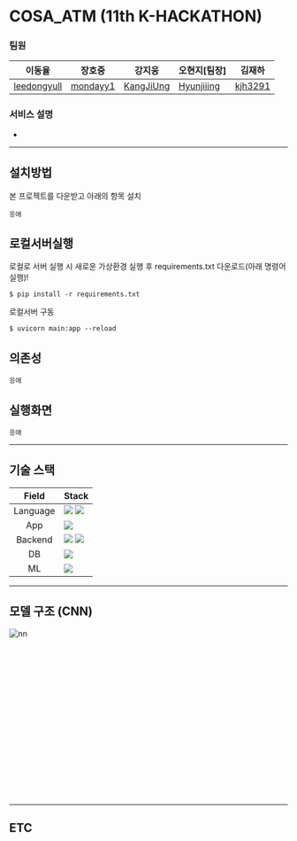 # COSA_ATM (11th K-HACKATHON)
### 팀원
|이동율|장호중|강지웅|오현지[팀장]|김재하|
|---|---|---|---|---|
| [leedongyull](https://github.com/leedongyull) | [mondayy1](https://github.com/mondayy1)  | [KangJiUng](https://github.com/KangJiUng) | [Hyunjiiing](https://github.com/Hyunjiiing) | [kjh3291](https://github.com/kjh3291)|




### 서비스 설명
* 
-----

## 설치방법
본 프로젝트를 다운받고 아래의 항목 설치
```
응애
```

## 로컬서버실행
로컬로 서버 실행 시 새로운 가상환경 실행 후 requirements.txt 다운로드(아래 명령어 실행)!
```
$ pip install -r requirements.txt
```

로컬서버 구동
```
$ uvicorn main:app --reload
```

## 의존성
```
응애
```

## 실행화면
```
응애
```

----

## 기술 스택

| Field | Stack |
|:---:|:---|
| Language | <img src="https://img.shields.io/badge/Python-3776AB?style=for-the-badge&logo=Python&logoColor=white"/> <img src="https://img.shields.io/badge/Dart-58ACFA?style=for-the-badge&logo=dart&logoColor=013ADF"/> |
| App | <img src="https://img.shields.io/badge/Flutter-FAFAFA?style=for-the-badge&logo=flutter&logoColor=013ADF"/> |
| Backend | <img src="https://img.shields.io/badge/Fastapi-009688?style=for-the-badge&logo=Fastapi&logoColor=white"/> <img src="https://img.shields.io/badge/Gunicorn-E6E6E6?style=for-the-badge&logo=gunicorn&logoColor=298A08"/> |
| DB |  <img src="https://img.shields.io/badge/Firebase-white?style=for-the-badge&logo=Firebase&logoColor=FFCA28"/>  |
| ML |  <img src="https://img.shields.io/badge/Keras-D00000?style=for-the-badge&logo=Keras&logoColor=white"/>  |

----

## 모델 구조 (CNN)
![nn](https://github.com/Hyunjiiing/COSA_ATM/assets/128250130/3fd63c9c-d5bd-4e69-95a3-97424cbdf545)<svg xmlns="http://www.w3.org/2000/svg" width="1470" height="834" style="cursor: move;"><g><rect class="rect" id="0_0" width="128" height="128" x="271" y="325" style="fill: rgb(160, 160, 160); stroke: black; stroke-width: 1; opacity: 0.8;"></rect><rect class="rect" id="0_1" width="128" height="128" x="279" y="333" style="fill: rgb(224, 224, 224); stroke: black; stroke-width: 1; opacity: 0.8;"></rect><rect class="rect" id="0_2" width="128" height="128" x="287" y="341" style="fill: rgb(160, 160, 160); stroke: black; stroke-width: 1; opacity: 0.8;"></rect><rect class="rect" id="0_3" width="128" height="128" x="295" y="349" style="fill: rgb(224, 224, 224); stroke: black; stroke-width: 1; opacity: 0.8;"></rect><rect class="rect" id="0_4" width="128" height="128" x="303" y="357" style="fill: rgb(160, 160, 160); stroke: black; stroke-width: 1; opacity: 0.8;"></rect><rect class="rect" id="0_5" width="128" height="128" x="311" y="365" style="fill: rgb(224, 224, 224); stroke: black; stroke-width: 1; opacity: 0.8;"></rect><rect class="rect" id="0_6" width="128" height="128" x="319" y="373" style="fill: rgb(160, 160, 160); stroke: black; stroke-width: 1; opacity: 0.8;"></rect><rect class="rect" id="0_7" width="128" height="128" x="327" y="381" style="fill: rgb(224, 224, 224); stroke: black; stroke-width: 1; opacity: 0.8;"></rect><rect class="rect" id="1_0" width="64" height="64" x="495" y="357" style="fill: rgb(160, 160, 160); stroke: black; stroke-width: 1; opacity: 0.8;"></rect><rect class="rect" id="1_1" width="64" height="64" x="503" y="365" style="fill: rgb(224, 224, 224); stroke: black; stroke-width: 1; opacity: 0.8;"></rect><rect class="rect" id="1_2" width="64" height="64" x="511" y="373" style="fill: rgb(160, 160, 160); stroke: black; stroke-width: 1; opacity: 0.8;"></rect><rect class="rect" id="1_3" width="64" height="64" x="519" y="381" style="fill: rgb(224, 224, 224); stroke: black; stroke-width: 1; opacity: 0.8;"></rect><rect class="rect" id="1_4" width="64" height="64" x="527" y="389" style="fill: rgb(160, 160, 160); stroke: black; stroke-width: 1; opacity: 0.8;"></rect><rect class="rect" id="1_5" width="64" height="64" x="535" y="397" style="fill: rgb(224, 224, 224); stroke: black; stroke-width: 1; opacity: 0.8;"></rect><rect class="rect" id="1_6" width="64" height="64" x="543" y="405" style="fill: rgb(160, 160, 160); stroke: black; stroke-width: 1; opacity: 0.8;"></rect><rect class="rect" id="1_7" width="64" height="64" x="551" y="413" style="fill: rgb(224, 224, 224); stroke: black; stroke-width: 1; opacity: 0.8;"></rect><rect class="rect" id="2_0" width="48" height="48" x="625" y="301" style="fill: rgb(160, 160, 160); stroke: black; stroke-width: 1; opacity: 0.8;"></rect><rect class="rect" id="2_1" width="48" height="48" x="633" y="309" style="fill: rgb(224, 224, 224); stroke: black; stroke-width: 1; opacity: 0.8;"></rect><rect class="rect" id="2_2" width="48" height="48" x="641" y="317" style="fill: rgb(160, 160, 160); stroke: black; stroke-width: 1; opacity: 0.8;"></rect><rect class="rect" id="2_3" width="48" height="48" x="649" y="325" style="fill: rgb(224, 224, 224); stroke: black; stroke-width: 1; opacity: 0.8;"></rect><rect class="rect" id="2_4" width="48" height="48" x="657" y="333" style="fill: rgb(160, 160, 160); stroke: black; stroke-width: 1; opacity: 0.8;"></rect><rect class="rect" id="2_5" width="48" height="48" x="665" y="341" style="fill: rgb(224, 224, 224); stroke: black; stroke-width: 1; opacity: 0.8;"></rect><rect class="rect" id="2_6" width="48" height="48" x="673" y="349" style="fill: rgb(160, 160, 160); stroke: black; stroke-width: 1; opacity: 0.8;"></rect><rect class="rect" id="2_7" width="48" height="48" x="681" y="357" style="fill: rgb(224, 224, 224); stroke: black; stroke-width: 1; opacity: 0.8;"></rect><rect class="rect" id="2_8" width="48" height="48" x="689" y="365" style="fill: rgb(160, 160, 160); stroke: black; stroke-width: 1; opacity: 0.8;"></rect><rect class="rect" id="2_9" width="48" height="48" x="697" y="373" style="fill: rgb(224, 224, 224); stroke: black; stroke-width: 1; opacity: 0.8;"></rect><rect class="rect" id="2_10" width="48" height="48" x="705" y="381" style="fill: rgb(160, 160, 160); stroke: black; stroke-width: 1; opacity: 0.8;"></rect><rect class="rect" id="2_11" width="48" height="48" x="713" y="389" style="fill: rgb(224, 224, 224); stroke: black; stroke-width: 1; opacity: 0.8;"></rect><rect class="rect" id="2_12" width="48" height="48" x="721" y="397" style="fill: rgb(160, 160, 160); stroke: black; stroke-width: 1; opacity: 0.8;"></rect><rect class="rect" id="2_13" width="48" height="48" x="729" y="405" style="fill: rgb(224, 224, 224); stroke: black; stroke-width: 1; opacity: 0.8;"></rect><rect class="rect" id="2_14" width="48" height="48" x="737" y="413" style="fill: rgb(160, 160, 160); stroke: black; stroke-width: 1; opacity: 0.8;"></rect><rect class="rect" id="2_15" width="48" height="48" x="745" y="421" style="fill: rgb(224, 224, 224); stroke: black; stroke-width: 1; opacity: 0.8;"></rect><rect class="rect" id="2_16" width="48" height="48" x="753" y="429" style="fill: rgb(160, 160, 160); stroke: black; stroke-width: 1; opacity: 0.8;"></rect><rect class="rect" id="2_17" width="48" height="48" x="761" y="437" style="fill: rgb(224, 224, 224); stroke: black; stroke-width: 1; opacity: 0.8;"></rect><rect class="rect" id="2_18" width="48" height="48" x="769" y="445" style="fill: rgb(160, 160, 160); stroke: black; stroke-width: 1; opacity: 0.8;"></rect><rect class="rect" id="2_19" width="48" height="48" x="777" y="453" style="fill: rgb(224, 224, 224); stroke: black; stroke-width: 1; opacity: 0.8;"></rect><rect class="rect" id="2_20" width="48" height="48" x="785" y="461" style="fill: rgb(160, 160, 160); stroke: black; stroke-width: 1; opacity: 0.8;"></rect><rect class="rect" id="2_21" width="48" height="48" x="793" y="469" style="fill: rgb(224, 224, 224); stroke: black; stroke-width: 1; opacity: 0.8;"></rect><rect class="rect" id="2_22" width="48" height="48" x="801" y="477" style="fill: rgb(160, 160, 160); stroke: black; stroke-width: 1; opacity: 0.8;"></rect><rect class="rect" id="2_23" width="48" height="48" x="809" y="485" style="fill: rgb(224, 224, 224); stroke: black; stroke-width: 1; opacity: 0.8;"></rect><rect class="rect" id="3_0" width="16" height="16" x="837" y="317" style="fill: rgb(160, 160, 160); stroke: black; stroke-width: 1; opacity: 0.8;"></rect><rect class="rect" id="3_1" width="16" height="16" x="845" y="325" style="fill: rgb(224, 224, 224); stroke: black; stroke-width: 1; opacity: 0.8;"></rect><rect class="rect" id="3_2" width="16" height="16" x="853" y="333" style="fill: rgb(160, 160, 160); stroke: black; stroke-width: 1; opacity: 0.8;"></rect><rect class="rect" id="3_3" width="16" height="16" x="861" y="341" style="fill: rgb(224, 224, 224); stroke: black; stroke-width: 1; opacity: 0.8;"></rect><rect class="rect" id="3_4" width="16" height="16" x="869" y="349" style="fill: rgb(160, 160, 160); stroke: black; stroke-width: 1; opacity: 0.8;"></rect><rect class="rect" id="3_5" width="16" height="16" x="877" y="357" style="fill: rgb(224, 224, 224); stroke: black; stroke-width: 1; opacity: 0.8;"></rect><rect class="rect" id="3_6" width="16" height="16" x="885" y="365" style="fill: rgb(160, 160, 160); stroke: black; stroke-width: 1; opacity: 0.8;"></rect><rect class="rect" id="3_7" width="16" height="16" x="893" y="373" style="fill: rgb(224, 224, 224); stroke: black; stroke-width: 1; opacity: 0.8;"></rect><rect class="rect" id="3_8" width="16" height="16" x="901" y="381" style="fill: rgb(160, 160, 160); stroke: black; stroke-width: 1; opacity: 0.8;"></rect><rect class="rect" id="3_9" width="16" height="16" x="909" y="389" style="fill: rgb(224, 224, 224); stroke: black; stroke-width: 1; opacity: 0.8;"></rect><rect class="rect" id="3_10" width="16" height="16" x="917" y="397" style="fill: rgb(160, 160, 160); stroke: black; stroke-width: 1; opacity: 0.8;"></rect><rect class="rect" id="3_11" width="16" height="16" x="925" y="405" style="fill: rgb(224, 224, 224); stroke: black; stroke-width: 1; opacity: 0.8;"></rect><rect class="rect" id="3_12" width="16" height="16" x="933" y="413" style="fill: rgb(160, 160, 160); stroke: black; stroke-width: 1; opacity: 0.8;"></rect><rect class="rect" id="3_13" width="16" height="16" x="941" y="421" style="fill: rgb(224, 224, 224); stroke: black; stroke-width: 1; opacity: 0.8;"></rect><rect class="rect" id="3_14" width="16" height="16" x="949" y="429" style="fill: rgb(160, 160, 160); stroke: black; stroke-width: 1; opacity: 0.8;"></rect><rect class="rect" id="3_15" width="16" height="16" x="957" y="437" style="fill: rgb(224, 224, 224); stroke: black; stroke-width: 1; opacity: 0.8;"></rect><rect class="rect" id="3_16" width="16" height="16" x="965" y="445" style="fill: rgb(160, 160, 160); stroke: black; stroke-width: 1; opacity: 0.8;"></rect><rect class="rect" id="3_17" width="16" height="16" x="973" y="453" style="fill: rgb(224, 224, 224); stroke: black; stroke-width: 1; opacity: 0.8;"></rect><rect class="rect" id="3_18" width="16" height="16" x="981" y="461" style="fill: rgb(160, 160, 160); stroke: black; stroke-width: 1; opacity: 0.8;"></rect><rect class="rect" id="3_19" width="16" height="16" x="989" y="469" style="fill: rgb(224, 224, 224); stroke: black; stroke-width: 1; opacity: 0.8;"></rect><rect class="rect" id="3_20" width="16" height="16" x="997" y="477" style="fill: rgb(160, 160, 160); stroke: black; stroke-width: 1; opacity: 0.8;"></rect><rect class="rect" id="3_21" width="16" height="16" x="1005" y="485" style="fill: rgb(224, 224, 224); stroke: black; stroke-width: 1; opacity: 0.8;"></rect><rect class="rect" id="3_22" width="16" height="16" x="1013" y="493" style="fill: rgb(160, 160, 160); stroke: black; stroke-width: 1; opacity: 0.8;"></rect><rect class="rect" id="3_23" width="16" height="16" x="1021" y="501" style="fill: rgb(224, 224, 224); stroke: black; stroke-width: 1; opacity: 0.8;"></rect><rect class="conv" id="conv_0" width="8" height="8" x="366.0206590094697" y="482.6012441507534" style="fill-opacity: 0; stroke: black; stroke-width: 1; stroke-opacity: 0.8;"></rect><rect class="conv" id="conv_1" width="16" height="16" x="573.9972955648705" y="440.4790039162177" style="fill-opacity: 0; stroke: black; stroke-width: 1; stroke-opacity: 0.8;"></rect><rect class="conv" id="conv_2" width="8" height="8" x="834.3061991344639" y="518.073504773205" style="fill-opacity: 0; stroke: black; stroke-width: 1; stroke-opacity: 0.8;"></rect><line class="link" id="conv_0" x1="374.0206590094697" y1="490.6012441507534" x2="571.8110181383838" y2="467.18733021373515" style="stroke: black; stroke-width: 0.5; stroke-opacity: 0.8;"></line><line class="link" id="conv_0" x1="374.0206590094697" y1="482.6012441507534" x2="571.8110181383838" y2="467.18733021373515" style="stroke: black; stroke-width: 0.5; stroke-opacity: 0.8;"></line><line class="link" id="conv_1" x1="589.9972955648705" y1="456.4790039162177" x2="831.9972955648703" y2="512.4790039162177" style="stroke: black; stroke-width: 0.5; stroke-opacity: 0.8;"></line><line class="link" id="conv_1" x1="589.9972955648705" y1="440.4790039162177" x2="831.9972955648703" y2="512.4790039162177" style="stroke: black; stroke-width: 0.5; stroke-opacity: 0.8;"></line><line class="link" id="conv_2" x1="842.3061991344639" y1="526.073504773205" x2="1031.1224796537856" y2="514.2294019092819" style="stroke: black; stroke-width: 0.5; stroke-opacity: 0.8;"></line><line class="link" id="conv_2" x1="842.3061991344639" y1="518.073504773205" x2="1031.1224796537856" y2="514.2294019092819" style="stroke: black; stroke-width: 0.5; stroke-opacity: 0.8;"></line><polygon class="poly" id="fc_0" points="1017,326.4903320081219 1027,326.4903320081219 1208.0193359837563,507.5096679918781 1198.0193359837563,507.5096679918781" style="fill: rgb(224, 224, 224); stroke: black; stroke-width: 1; opacity: 0.8;"></polygon><polygon class="poly" id="fc_1" points="1210.0193359837563,371.74516600406093 1220.0193359837563,371.74516600406093 1310.5290039756344,462.254833995939 1300.5290039756344,462.254833995939" style="fill: rgb(224, 224, 224); stroke: black; stroke-width: 1; opacity: 0.8;"></polygon><line class="line" id="fc_0" x1="1037" y1="517" x2="1198.0193359837563" y2="507.5096679918781" style="stroke: black; stroke-width: 0.5; stroke-opacity: 0.8; opacity: 1;"></line><line class="line" id="fc_0" x1="853" y1="317" x2="1017" y2="326.4903320081219" style="stroke: black; stroke-width: 0.5; stroke-opacity: 0.8; opacity: 1;"></line><line class="line" id="fc_1" x1="1208.0193359837563" y1="507.5096679918781" x2="1300.5290039756342" y2="462.25483399593907" style="stroke: black; stroke-width: 0.5; stroke-opacity: 0.8; opacity: 1;"></line><line class="line" id="fc_1" x1="1027" y1="326.4903320081219" x2="1210.0193359837563" y2="371.74516600406093" style="stroke: black; stroke-width: 0.5; stroke-opacity: 0.8; opacity: 1;"></line><text class="text" dy=".35em" font-family="sans-serif" x="490" y="557" style="font-size: 16px; opacity: 1;">Max-Pool</text><text class="text" dy=".35em" font-family="sans-serif" x="663" y="557" style="font-size: 16px; opacity: 1;">Convolution</text><text class="text" dy=".35em" font-family="sans-serif" x="882" y="557" style="font-size: 16px; opacity: 1;">Max-Pool</text><text class="text" dy=".35em" font-family="sans-serif" x="1057.254833995939" y="557" style="font-size: 16px; opacity: 1;">Dense</text><text class="info" dy="-0.3em" font-family="sans-serif" x="271" y="310" style="font-size: 16px;">8@128x128</text><text class="info" dy="-0.3em" font-family="sans-serif" x="495" y="342" style="font-size: 16px;">8@64x64</text><text class="info" dy="-0.3em" font-family="sans-serif" x="625" y="286" style="font-size: 16px;">24@48x48</text><text class="info" dy="-0.3em" font-family="sans-serif" x="837" y="302" style="font-size: 16px;">24@16x16</text><text class="info" dy="-0.3em" font-family="sans-serif" x="1017" y="311.4903320081219" style="font-size: 16px;">1x256</text><text class="info" dy="-0.3em" font-family="sans-serif" x="1210.0193359837563" y="356.74516600406093" style="font-size: 16px;">1x128</text></g></svg>


----
## ETC
